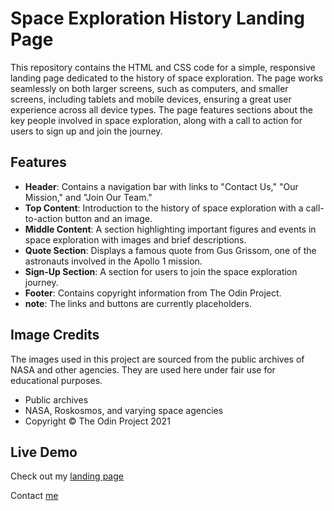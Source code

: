 # Space Exploration History Landing Page

This repository contains the HTML and CSS code for a simple, responsive landing page dedicated to the history of space exploration. 
The page works seamlessly on both larger screens, such as computers, and smaller screens, including tablets and mobile devices, ensuring a great user experience across all device types.
The page features sections about the key people involved in space exploration, along with a call to action for users to sign up and join the journey.

## Features

- **Header**: Contains a navigation bar with links to "Contact Us," "Our Mission," and "Join Our Team."
- **Top Content**: Introduction to the history of space exploration with a call-to-action button and an image.
- **Middle Content**: A section highlighting important figures and events in space exploration with images and brief descriptions.
- **Quote Section**: Displays a famous quote from Gus Grissom, one of the astronauts involved in the Apollo 1 mission.
- **Sign-Up Section**: A section for users to join the space exploration journey.
- **Footer**: Contains copyright information from The Odin Project.
- **note**: The links and buttons are currently placeholders.

## Image Credits

The images used in this project are sourced from the public archives of NASA and other agencies. They are used here under fair use for educational purposes.

- Public archives
- NASA, Roskosmos, and varying space agencies
- Copyright © The Odin Project 2021

## Live Demo

<p>Check out my <a href="https://zoekurtzer.github.io/dev-landing-page/">landing page</a></p>

Contact <a href="mailto:zoekurtzer@gmail.com">me</a>






